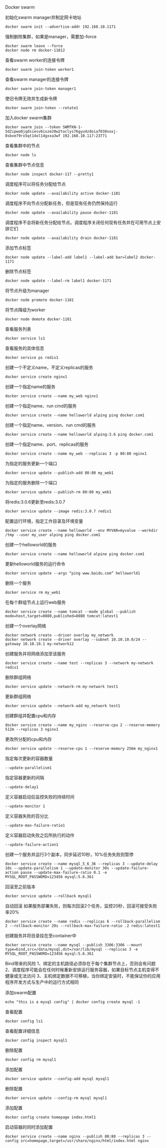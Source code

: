 Docker swarm

初始化swarm manager并制定网卡地址

```
docker swarm init --advertise-addr 192.168.10.1171
```

强制删除集群，如果是manager，需要加–force

```
docker swarm leave --force
docker node rm docker-11812
```

查看swarm worker的连接令牌

```
docker swarm join-token worker1
```

查看swarm manager的连接令牌

```
docker swarm join-token manager1
```

使旧令牌无效并生成新令牌

```
docker swarm join-token --rotate1
```

加入docker swarm集群

```
docker swarm join --token SWMTKN-1-5d2ipwo8jqdsiesv6ixze20w2toclys76gyu4zdoiaf038voxj-8sbxe79rx5qt14ol14gxxa3wf 192.168.10.117:23771
```

查看集群中的节点

```
docker node ls
```

查看集群中节点信息

```
docker node inspect docker-117 --pretty1
```

调度程序可以将任务分配给节点

```
docker node update --availability active docker-1181
```

调度程序不向节点分配新任务，但是现有任务仍然保持运行

```
docker node update --availability pause docker-1181
```

调度程序不会将新任务分配给节点。调度程序关闭任何现有任务并在可用节点上安排它们

```
docker node update --availability drain docker-1181
```

添加节点标签

```
docker node update --label-add label1 --label-add bar=label2 docker-1171
```

删除节点标签

```
docker node update --label-rm label1 docker-1171
```

将节点升级为manager

```
docker node promote docker-1181
```

将节点降级为worker

```
docker node demote docker-1181
```

查看服务列表

```
docker service ls1
```

查看服务的具体信息

```
docker service ps redis1
```

创建一个不定义name，不定义replicas的服务

```
docker service create nginx1
```

创建一个指定name的服务

```
docker service create --name my_web nginx1
```

创建一个指定name、run cmd的服务

```
docker service create --name helloworld alping ping docker.com1
```

创建一个指定name、version、run cmd的服务

```
docker service create --name helloworld alping:3.6 ping docker.com1
```

创建一个指定name、port、replicas的服务

```
docker service create --name my_web --replicas 3 -p 80:80 nginx1
```

为指定的服务更新一个端口

```
docker service update --publish-add 80:80 my_web1
```

为指定的服务删除一个端口

```
docker service update --publish-rm 80:80 my_web1
```

将redis:3.0.6更新至redis:3.0.7

```
docker service update --image redis:3.0.7 redis1
```

配置运行环境，指定工作目录及环境变量

```
docker service create --name helloworld --env MYVAR=myvalue --workdir /tmp --user my_user alping ping docker.com1
```

创建一个helloworld的服务

```
docker service create --name helloworld alpine ping docker.com1
```

更新helloworld服务的运行命令

```
docker service update --args “ping www.baidu.com” helloworld1
```

删除一个服务

```
docker service rm my_web1
```

在每个群组节点上运行web服务

```
docker service create --name tomcat --mode global --publish mode=host,target=8080,published=8080 tomcat:latest1
```

创建一个overlay网络

```
docker network create --driver overlay my_network
docker network create --driver overlay --subnet 10.10.10.0/24 --gateway 10.10.10.1 my-network12
```

创建服务并将网络添加至该服务

```
docker service create --name test --replicas 3 --network my-network redis1
```

删除群组网络

```
docker service update --network-rm my-network test1
```

更新群组网络

```
docker service update --network-add my_network test1
```

创建群组并配置cpu和内存

```
docker service create --name my_nginx --reserve-cpu 2 --reserve-memory 512m --replicas 3 nginx1
```

更改所分配的cpu和内存

```
docker service update --reserve-cpu 1 --reserve-memory 256m my_nginx1
```

指定每次更新的容器数量

```
--update-parallelism1
```

指定容器更新的间隔

```
--update-delay1
```

定义容器启动后监控失败的持续时间

```
--update-monitor 1
```

定义容器失败的百分比

```
--update-max-failure-ratio1
```

定义容器启动失败之后所执行的动作

```
--update-failure-action1
```

创建一个服务并运行3个副本，同步延迟10秒，10%任务失败则暂停

```
docker service create --name mysql_5_6_36 --replicas 3 --update-delay 10s --update-parallelism 1 --update-monitor 30s --update-failure-action pause --update-max-failure-ratio 0.1 -e MYSQL_ROOT_PASSWORD=123456 mysql:5.6.361
```

回滚至之前版本

```
docker service update --rollback mysql1
```

自动回滚 
 如果服务部署失败，则每次回滚2个任务，监控20秒，回滚可接受失败率20%

```
docker service create --name redis --replicas 6 --rollback-parallelism 2 --rollback-monitor 20s --rollback-max-failure-ratio .2 redis:latest1
```

创建服务并将目录挂在至container中

```
docker service create --name mysql --publish 3306:3306 --mount type=bind,src=/data/mysql,dst=/var/lib/mysql --replicas 3 -e MYSQL_ROOT_PASSWORD=123456 mysql:5.6.361
```

Bind带来的风险 
 1、绑定的主机路径必须存在于每个集群节点上，否则会有问题 
 2、调度程序可能会在任何时候重新安排运行服务容器，如果目标节点主机变得不健康或无法访问 
 3、主机绑定数据不可移植，当你绑定安装时，不能保证你的应用程序开发方式与生产中的运行方式相同

添加swarm配置

```
echo "this is a mysql config" | docker config create mysql -1
```

查看配置

```
docker config ls1
```

查看配置详细信息

```
docker config inspect mysql1
```

删除配置

```
docker config rm mysql1
```

添加配置

```
docker service update --config-add mysql mysql1
```

删除配置

```
docker service update --config-rm mysql mysql1
```

添加配置

```
docker config create homepage index.html1
```

启动容器的同时添加配置

```
docker service create --name nginx --publish 80:80 --replicas 3 --config src=homepage,target=/usr/share/nginx/html/index.html nginx 
```